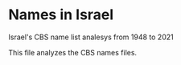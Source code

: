 # Names in Israel
 Israel's CBS name list analesys from 1948 to 2021

This file analyzes the CBS names files.
